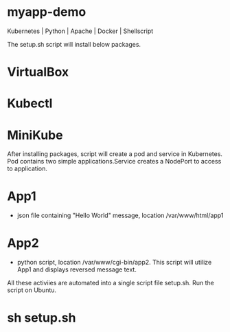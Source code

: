 # myapp-demo
Kubernetes | Python | Apache | Docker | Shellscript

The setup.sh script will install below packages. 
# VirtualBox
# Kubectl
# MiniKube

After installing packages, script will create a pod and service in Kubernetes. Pod contains two simple applications.Service creates a NodePort to access to application.

# App1 
- json file containing "Hello World" message, location /var/www/html/app1
# App2 
- python script, location /var/www/cgi-bin/app2. This script will utilize App1 and displays reversed message text.

All these activiies are automated into a single script file setup.sh. Run the script on Ubuntu.
# sh setup.sh
